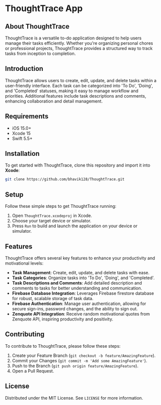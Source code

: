 # ThoughtTrace App

## About ThoughtTrace

ThoughtTrace is a versatile to-do application designed to help users manage their tasks efficiently. Whether you're organizing personal chores or professional projects, ThoughtTrace provides a structured way to track tasks from inception to completion.

## Introduction

ThoughtTrace allows users to create, edit, update, and delete tasks within a user-friendly interface. Each task can be categorized into 'To Do', 'Doing', and 'Completed' statuses, making it easy to manage workflow and priorities. Additional features include task descriptions and comments, enhancing collaboration and detail management.

## Requirements

* iOS 15.0+
* Xcode 15
* Swift 5.5+

## Installation

To get started with ThoughtTrace, clone this repository and import it into **Xcode**:

```bash
git clone https://github.com/bhavik128/ThoughtTrace.git
```

## Setup

Follow these simple steps to get ThoughtTrace running:

1. Open `ThoughtTrace.xcodeproj` in Xcode.
2. Choose your target device or simulator.
3. Press `Run` to build and launch the application on your device or simulator.

## Features

ThoughtTrace offers several key features to enhance your productivity and motivational levels:

- **Task Management**: Create, edit, update, and delete tasks with ease.
- **Task Categories**: Organize tasks into 'To Do', 'Doing', and 'Completed'.
- **Task Descriptions and Comments**: Add detailed description and comments to tasks for better understanding and communication.
- **Firebase Database Integration**: Leverages Firebase firestore database for robust, scalable storage of task data.
- **Firebase Authentication**: Manage user authentication, allowing for secure sign-ins, password changes, and the ability to sign out.
- **Zenquote API Integration**: Receive random motivational quotes from Zenquote API, inspiring productivity and positivity.

## Contributing

To contribute to ThoughtTrace, please follow these steps:

1. Create your Feature Branch (`git checkout -b feature/AmazingFeature`).
2. Commit your Changes (`git commit -m 'Add some AmazingFeature'`).
3. Push to the Branch (`git push origin feature/AmazingFeature`).
4. Open a Pull Request.

## License

Distributed under the MIT License. See `LICENSE` for more information.
